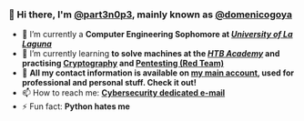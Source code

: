 ### 👋 Hi there, I'm **[@part3n0p3](https://github.com/part3n0p3), mainly known as [@domenicogoya](https://github.com/domenicogoya)**
- 🔭 I’m currently a **Computer Engineering Sophomore at *[University of La Laguna](https://www.ull.es)***
- 🌱 I’m currently learning **to solve machines at the *[HTB Academy](https://academy.hackthebox.com)* and practising [Cryptography](https://en.wikipedia.org/wiki/Cryptography) and [Pentesting (Red Team)](https://en.wikipedia.org/wiki/Penetration_test)**
- 💬 **All my contact information is available on [my main account](https://github.com/domenicogoya), used for professional and personal stuff. Check it out!**
- 📫 How to reach me: **[Cybersecurity dedicated e-mail](mailto:part3n0p3contact@gmail.com)**
- ⚡ Fun fact: **Python hates me**

<!--
**part3n0p3/part3n0p3** is a ✨ _special_ ✨ repository because its `README.md` (this file) appears on your GitHub profile.
You can click the Preview link to take a look at your changes.
-->
